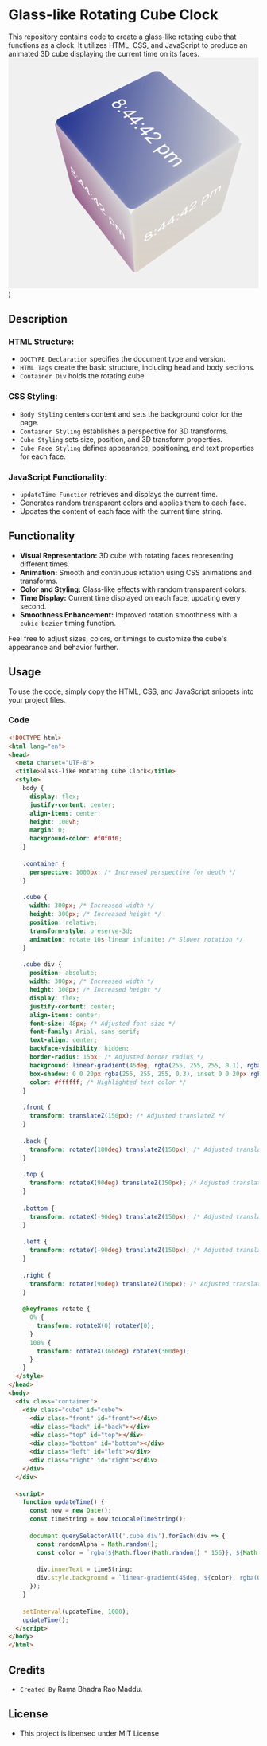 # Glass-like Rotating Cube Clock

This repository contains code to create a glass-like rotating cube that functions as a clock. It utilizes HTML, CSS, and JavaScript to produce an animated 3D cube displaying the current time on its faces.
![output image](./output.png))

## Description

### HTML Structure:
- `DOCTYPE Declaration` specifies the document type and version.
- `HTML Tags` create the basic structure, including head and body sections.
- `Container Div` holds the rotating cube.

### CSS Styling:
- `Body Styling` centers content and sets the background color for the page.
- `Container Styling` establishes a perspective for 3D transforms.
- `Cube Styling` sets size, position, and 3D transform properties.
- `Cube Face Styling` defines appearance, positioning, and text properties for each face.

### JavaScript Functionality:
- `updateTime Function` retrieves and displays the current time.
- Generates random transparent colors and applies them to each face.
- Updates the content of each face with the current time string.

## Functionality

- **Visual Representation:** 3D cube with rotating faces representing different times.
- **Animation:** Smooth and continuous rotation using CSS animations and transforms.
- **Color and Styling:** Glass-like effects with random transparent colors.
- **Time Display:** Current time displayed on each face, updating every second.
- **Smoothness Enhancement:** Improved rotation smoothness with a `cubic-bezier` timing function.

Feel free to adjust sizes, colors, or timings to customize the cube's appearance and behavior further.

## Usage

To use the code, simply copy the HTML, CSS, and JavaScript snippets into your project files.

### Code

```html
<!DOCTYPE html>
<html lang="en">
<head>
  <meta charset="UTF-8">
  <title>Glass-like Rotating Cube Clock</title>
  <style>
    body {
      display: flex;
      justify-content: center;
      align-items: center;
      height: 100vh;
      margin: 0;
      background-color: #f0f0f0;
    }

    .container {
      perspective: 1000px; /* Increased perspective for depth */
    }

    .cube {
      width: 300px; /* Increased width */
      height: 300px; /* Increased height */
      position: relative;
      transform-style: preserve-3d;
      animation: rotate 10s linear infinite; /* Slower rotation */
    }

    .cube div {
      position: absolute;
      width: 300px; /* Increased width */
      height: 300px; /* Increased height */
      display: flex;
      justify-content: center;
      align-items: center;
      font-size: 48px; /* Adjusted font size */
      font-family: Arial, sans-serif;
      text-align: center;
      backface-visibility: hidden;
      border-radius: 15px; /* Adjusted border radius */
      background: linear-gradient(45deg, rgba(255, 255, 255, 0.1), rgba(0, 0, 0, 0.1));
      box-shadow: 0 0 20px rgba(255, 255, 255, 0.3), inset 0 0 20px rgba(255, 255, 255, 0.1);
      color: #ffffff; /* Highlighted text color */
    }

    .front {
      transform: translateZ(150px); /* Adjusted translateZ */
    }

    .back {
      transform: rotateY(180deg) translateZ(150px); /* Adjusted translateZ */
    }

    .top {
      transform: rotateX(90deg) translateZ(150px); /* Adjusted translateZ */
    }

    .bottom {
      transform: rotateX(-90deg) translateZ(150px); /* Adjusted translateZ */
    }

    .left {
      transform: rotateY(-90deg) translateZ(150px); /* Adjusted translateZ */
    }

    .right {
      transform: rotateY(90deg) translateZ(150px); /* Adjusted translateZ */
    }

    @keyframes rotate {
      0% {
        transform: rotateX(0) rotateY(0);
      }
      100% {
        transform: rotateX(360deg) rotateY(360deg);
      }
    }
  </style>
</head>
<body>
  <div class="container">
    <div class="cube" id="cube">
      <div class="front" id="front"></div>
      <div class="back" id="back"></div>
      <div class="top" id="top"></div>
      <div class="bottom" id="bottom"></div>
      <div class="left" id="left"></div>
      <div class="right" id="right"></div>
    </div>
  </div>

  <script>
    function updateTime() {
      const now = new Date();
      const timeString = now.toLocaleTimeString();

      document.querySelectorAll('.cube div').forEach(div => {
        const randomAlpha = Math.random();
        const color = `rgba(${Math.floor(Math.random() * 156)}, ${Math.floor(Math.random() * 156)}, ${Math.floor(Math.random() * 156)}, ${randomAlpha})`; /* Adjusted color range */

        div.innerText = timeString;
        div.style.background = `linear-gradient(45deg, ${color}, rgba(0, 0, 0, 0.1))`;
      });
    }

    setInterval(updateTime, 1000);
    updateTime();
  </script>
</body>
</html>
```
## Credits 
- `Created By` Rama Bhadra Rao Maddu.
## License
- This project is licensed under  MIT License
